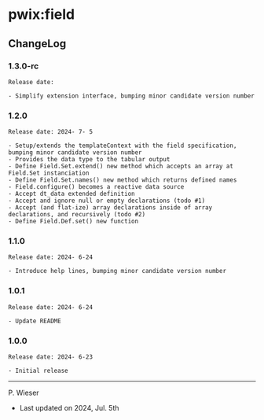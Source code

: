 # pwix:field

## ChangeLog

### 1.3.0-rc

    Release date: 

    - Simplify extension interface, bumping minor candidate version number

### 1.2.0

    Release date: 2024- 7- 5

    - Setup/extends the templateContext with the field specification, bumping minor candidate version number
    - Provides the data type to the tabular output
    - Define Field.Set.extend() new method which accepts an array at Field.Set instanciation
    - Define Field.Set.names() new method which returns defined names
    - Field.configure() becomes a reactive data source
    - Accept dt_data extended definition
    - Accept and ignore null or empty declarations (todo #1)
    - Accept (and flat-ize) array declarations inside of array declarations, and recursively (todo #2)
    - Define Field.Def.set() new function

### 1.1.0

    Release date: 2024- 6-24

    - Introduce help lines, bumping minor candidate version number

### 1.0.1

    Release date: 2024- 6-24

    - Update README

### 1.0.0

    Release date: 2024- 6-23

    - Initial release

---
P. Wieser
- Last updated on 2024, Jul. 5th
